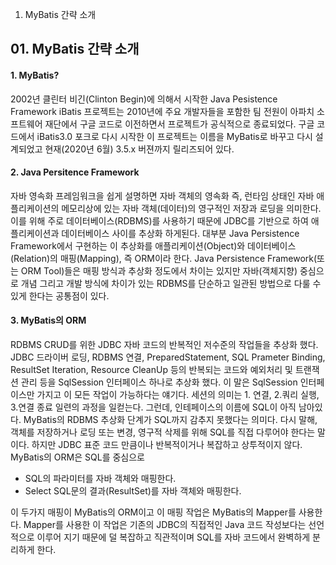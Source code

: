 01. MyBatis 간략 소개

## 01. MyBatis 간략 소개

#### 1. MyBatis?

2002년 클린터 비긴(Clinton Begin)에 의해서 시작한 Java Pesistence Framework iBatis 프로젝트는 2010년에 주요 개발자들을 포함한 팀 전원이 아파치 소프트웨어 재단에서 구글 코드로 이전하면서 프로젝트가 공식적으로 종료되었다. 구글 코드에서 iBatis3.0 포크로 다시 시작한 이 프로젝트는 이름을 MyBatis로 바꾸고 다시 설계되었고 현재(2020년 6월) 3.5.x 버젼까지 릴리즈되어 있다.

#### 2. Java Persitence Framework

 자바 영속화 프레임워크을 쉽게 설명하면 자바 객체의 영속화 즉, 런타임 상태인 자바 애플리케이션의 메모리상에 있는 자바 객체(데이터)의 영구적인 저장과 로딩을 의미한다. 이를 위해 주로 데이터베이스(RDBMS)를 사용하기 때문에 JDBC를 기반으로 하여 애플리케이션과 데이터베이스 사이를 추상화 하게된다. 대부분 Java Persistence Framework에서 구현하는 이 추상화를 애플리케이션(Object)와 데이터베이스(Relation)의 매핑(Mapping), 즉 ORM이라 한다.
 Java Persistence Framework(또는 ORM Tool)들은 매핑 방식과 추상화 정도에서 차이는 있지만 자바(객체지향) 중심으로 개념 그리고 개발 방식에 차이가 있는 RDBMS를 단순하고 일관된 방법으로 다룰 수 있게 한다는 공통점이 있다.
 
#### 3. MyBatis의 ORM
 
 RDBMS CRUD를 위한 JDBC 자바 코드의 반복적인 저수준의 작업들을 추상화 했다. JDBC 드라이버 로딩, RDBMS 연결, PreparedStatement, SQL Prameter Binding, ResultSet Iteration, Resource CleanUp 등의 반복되는 코드와 예외처리 및 트랜잭션 관리 등을 SqlSession 인터페이스 하나로 추상화 했다. 이 말은 SqlSession 인터페이스만 가지고 이 모든 작업이 가능하다는 얘기다. 세션의 의미는 1. 연결, 2.쿼리 실행, 3.연결 종료 일련의 과정을 일컫는다.
 그런데, 인테페이스의 이름에 SQL이 아직 남아있다. MyBatis의 RDBMS 추상화 단계가 SQL까지 감추지 못했다는 의미다. 다시 말해, 객체를 저장하거나 로딩 또는 변경, 영구적 삭제를 위해 SQL를 직접 다루어야 한다는 말이다. 하지만 JDBC 표준 코드 만큼이나 반복적이거나 복잡하고 상투적이지 않다.
 MyBatis의 ORM은 SQL를 중심으로
 
 - SQL의 파라미터를 자바 객체와 매핑한다.
 - Select SQL문의 결과(ResultSet)를 자바 객체와 매핑한다.
 
 이 두가지 매핑이 MyBatis의 ORM이고 이 매핑 작업은 MyBatis의 Mapper를 사용한다. Mapper를 사용한 이 작업은 기존의 JDBC의 직접적인 Java 코드 작성보다는 선언적으로 이루어 지기 때문에 덜 복잡하고 직관적이며 SQL를 자바 코드에서 완벽하게 분리하게 한다. 
  
  